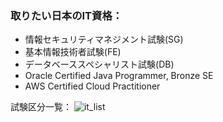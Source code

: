 ### 取りたい日本のIT資格：
- 情報セキュリティマネジメント試験(SG)
- 基本情報技術者試験(FE)
- データベーススペシャリスト試験(DB)
- Oracle Certified Java Programmer, Bronze SE
- AWS Certified Cloud Practitioner

試験区分一覧：
![it_list](./pic/it_list.jpg)

